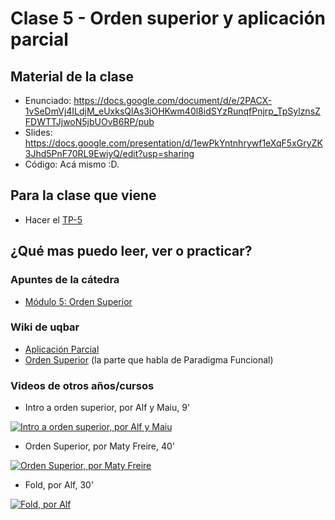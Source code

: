 # Clase 5 - Orden superior y aplicación parcial

## Material de la clase

- Enunciado: https://docs.google.com/document/d/e/2PACX-1vSeDmVj4ILdjM_eUxksQlAs3iOHKwm40l8idSYzRunqfPnjrp_TpSylznsZFDWTTJjwoN5jbUOvB6RP/pub
- Slides: https://docs.google.com/presentation/d/1ewPkYntnhrywf1eXqF5xGryZK3Jhd5PnF70RL9EwiyQ/edit?usp=sharing
- Código: Acá mismo :D.

## Para la clase que viene

- Hacer el [TP-5](https://classroom.github.com/a/QTpUpTfX)

## ¿Qué mas puedo leer, ver o practicar?

### Apuntes de la cátedra

- [Módulo 5: Orden Superior](https://drive.google.com/open?id=1Rzsp5A46R_WdC-NJ6_SKrUrtZ6LmR5A52BazE9XPLIc)

### Wiki de uqbar

- [Aplicación Parcial](https://wiki.uqbar.org/wiki/articles/aplicacion-parcial.html)
- [Orden Superior](https://wiki.uqbar.org/wiki/articles/orden-superior.html) (la parte que habla de Paradigma Funcional)

### Videos de otros años/cursos

- Intro a orden superior, por Alf y Maiu, 9'

[![Intro a orden superior, por Alf y Maiu](https://img.youtube.com/vi/mSJdiZ-0pXk/0.jpg)](https://youtu.be/mSJdiZ-0pXk "Intro a orden superior, por Alf y Maiu")

- Orden Superior, por Maty Freire, 40'

[![Orden Superior, por Maty Freire](https://img.youtube.com/vi/3yi-vv0xC_g/0.jpg)](https://youtu.be/3yi-vv0xC_g "Orden Superior, por Maty Freire")

- Fold, por Alf, 30'

[![Fold, por Alf](https://img.youtube.com/vi/veiQkxz59NE/0.jpg)](https://youtu.be/veiQkxz59NE "Fold, por Alf")
